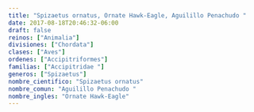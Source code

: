 ```yaml
---
title: "Spizaetus ornatus, Ornate Hawk-Eagle, Aguilillo Penachudo "
date: 2017-08-18T20:46:32-06:00
draft: false
reinos: ["Animalia"]
divisiones: ["Chordata"]
clases: ["Aves"]
ordenes: ["Accipitriformes"]
familias: ["Accipitridae "]
generos: ["Spizaetus"]
nombre_cientifico: "Spizaetus ornatus"
nombre_comun: "Aguilillo Penachudo "
nombre_ingles: "Ornate Hawk-Eagle"
---
```

